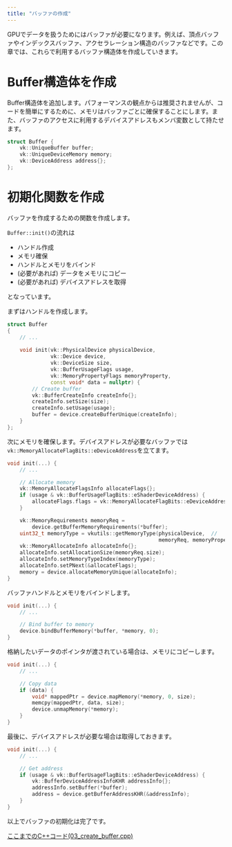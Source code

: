 ```yaml
---
title: "バッファの作成"
---
```


GPUでデータを扱うためにはバッファが必要になります。例えば、頂点バッファやインデックスバッファ、アクセラレーション構造のバッファなどです。この章では、これらで利用するバッファ構造体を作成していきます。

# Buffer構造体を作成

Buffer構造体を追加します。パフォーマンスの観点からは推奨されませんが、コードを簡単にするために、メモリはバッファごとに確保することにします。また、バッファのアクセスに利用するデバイスアドレスもメンバ変数として持たせます。

```cpp
struct Buffer {
    vk::UniqueBuffer buffer;
    vk::UniqueDeviceMemory memory;
    vk::DeviceAddress address{};
};
```

# 初期化関数を作成

バッファを作成するための関数を作成します。

`Buffer::init()`の流れは

- ハンドル作成
- メモリ確保
- ハンドルとメモリをバインド
- (必要があれば) データをメモリにコピー
- (必要があれば) デバイスアドレスを取得

となっています。

まずはハンドルを作成します。

```cpp
struct Buffer
{
    // ...
    
    void init(vk::PhysicalDevice physicalDevice,
              vk::Device device,
              vk::DeviceSize size,
              vk::BufferUsageFlags usage,
              vk::MemoryPropertyFlags memoryProperty,
              const void* data = nullptr) {
        // Create buffer
        vk::BufferCreateInfo createInfo{};
        createInfo.setSize(size);
        createInfo.setUsage(usage);
        buffer = device.createBufferUnique(createInfo);
    }
};
```

次にメモリを確保します。デバイスアドレスが必要なバッファでは`vk::MemoryAllocateFlagBits::eDeviceAddress`を立てます。

```cpp
void init(...) {
    // ...

    // Allocate memory
    vk::MemoryAllocateFlagsInfo allocateFlags{};
    if (usage & vk::BufferUsageFlagBits::eShaderDeviceAddress) {
        allocateFlags.flags = vk::MemoryAllocateFlagBits::eDeviceAddress;
    }

    vk::MemoryRequirements memoryReq =
        device.getBufferMemoryRequirements(*buffer);
    uint32_t memoryType = vkutils::getMemoryType(physicalDevice,  //
                                                 memoryReq, memoryProperty);
    vk::MemoryAllocateInfo allocateInfo{};
    allocateInfo.setAllocationSize(memoryReq.size);
    allocateInfo.setMemoryTypeIndex(memoryType);
    allocateInfo.setPNext(&allocateFlags);
    memory = device.allocateMemoryUnique(allocateInfo);
}
```

バッファハンドルとメモリをバインドします。

```cpp
void init(...) {
    // ...

    // Bind buffer to memory
    device.bindBufferMemory(*buffer, *memory, 0);
}
```

格納したいデータのポインタが渡されている場合は、メモリにコピーします。
    
```cpp
void init(...) {
    // ...

    // Copy data
    if (data) {
        void* mappedPtr = device.mapMemory(*memory, 0, size);
        memcpy(mappedPtr, data, size);
        device.unmapMemory(*memory);
    }
}
```

最後に、デバイスアドレスが必要な場合は取得しておきます。

```cpp
void init(...) {
    // ...

    // Get address
    if (usage & vk::BufferUsageFlagBits::eShaderDeviceAddress) {
        vk::BufferDeviceAddressInfoKHR addressInfo{};
        addressInfo.setBuffer(*buffer);
        address = device.getBufferAddressKHR(&addressInfo);
    }
}
```

以上でバッファの初期化は完了です。

[ここまでのC++コード(03_create_buffer.cpp)](https://github.com/nishidate-yuki/vulkan_raytracing_from_scratch/blob/master/code/03_create_buffer.cpp)
